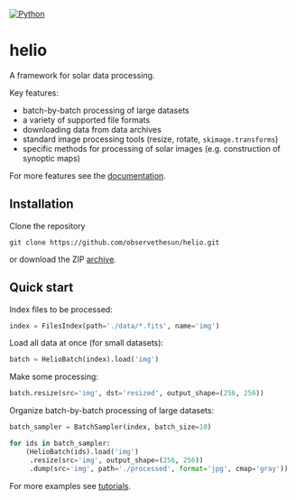 [![Python](https://img.shields.io/badge/python-3-blue.svg)](https://python.org)

# helio

A framework for solar data processing.

Key features:
* batch-by-batch processing of large datasets
* a variety of supported file formats
* downloading data from data archives
* standard image processing tools (resize, rotate, ``skimage.transforms``)
* specific methods for processing of solar images (e.g. construction of synoptic maps)

For more features see the [documentation](http://observethesun.github.io/helio/).

## Installation

Clone the repository
```
git clone https://github.com/observethesun/helio.git
```
or download the ZIP [archive](https://github.com/observethesun/helio/archive/refs/heads/master.zip).

## Quick start

Index files to be processed:

```python
index = FilesIndex(path='./data/*.fits', name='img')
```

Load all data at once (for small datasets):

```python
batch = HelioBatch(index).load('img')
```

Make some processing:

```python
batch.resize(src='img', dst='resized', output_shape=(256, 256))
```

Organize batch-by-batch processing of large datasets:

```python
batch_sampler = BatchSampler(index, batch_size=10)

for ids in batch_sampler:
    (HelioBatch(ids).load('img')
     .resize(src='img', output_shape=(256, 256))
     .dump(src='img', path='./processed', format='jpg', cmap='gray'))
```

For more examples see [tutorials](./tutorials). 
